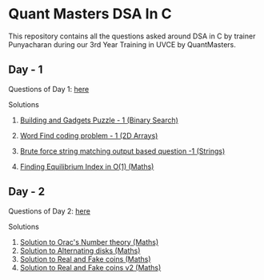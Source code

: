 # Quant Masters DSA In C

This repository contains all the questions asked around DSA in C by trainer Punyacharan during our 3rd Year Training in UVCE by QuantMasters.

## Day - 1

Questions of Day 1: [here](./day_1_08_04_2024/day_1_questions.md)

Solutions

1. [Building and Gadgets Puzzle - 1 (Binary Search)](./day_1_08_04_2024/building_and_gadgets_binary_search.md)

2. [Word Find coding problem - 1 (2D Arrays)](./day_1_08_04_2024/word_find.c)

3. [Brute force string matching output based question -1 (Strings)](./day_1_08_04_2024/output_based_brute_force_string_matching.md)

4. [Finding Equilibrium Index in O(1) (Maths)](./day_1_08_04_2024/equilibrium_index_inclusive_in_lhs.c)

## Day - 2

Questions of Day 2: [here](./day_2_09_04_2024/day_2_questions.md)

Solutions

1. [Solution to Orac's Number theory (Maths)](./day_2_09_04_2024/oracs_number_theory.c)
2. [Solution to Alternating disks (Maths)](./day_2_09_04_2024/alternating_disks.c)
3. [Solution to Real and Fake coins (Maths)](./day_2_09_04_2024/real_and_fake_coins.c)
4. [Solution to Real and Fake coins v2 (Maths)](./day_2_09_04_2024/real_and_fake_coins_v2.c)
